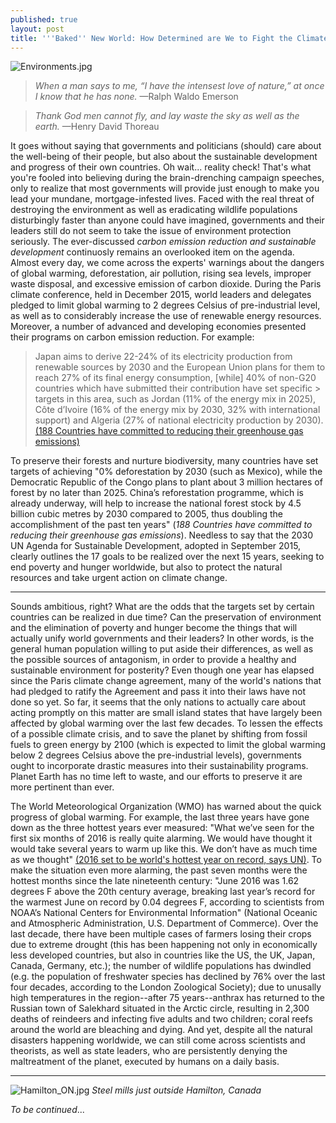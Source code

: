 ```yaml
---
published: true
layout: post
title: '''Baked'' New World: How Determined are We to Fight the Climate Crisis?'
---
```


![Environments.jpg]({{site.baseurl}}/img/Environments.jpg)

> *When a man says to me, “I have the intensest love of nature,” at once I know that he has none.* —Ralph Waldo Emerson

> *Thank God men cannot fly, and lay waste the sky as well as the earth.* —Henry David Thoreau

<span class="versal i9">I</span>t goes without saying that governments and politicians (should) care about the well-being of their people, but also about the sustainable development and progress of their own countries. Oh wait... reality check! That's what you're fooled into believing during the brain-drenching campaign speeches, only to realize that most governments will provide just enough to make you lead your mundane, mortgage-infested lives. Faced with the real threat of destroying the environment as well as eradicating wildlife populations disturbingly faster than anyone could have imagined, governments and their leaders still do not seem to take the issue of environment protection seriously. The ever-discussed *carbon emission reduction and sustainable development* continuosly remains an overlooked item on the agenda. Almost every day, we come across the experts' warnings about the dangers of global warming, deforestation, air pollution, rising sea levels, improper waste disposal, and excessive emission of carbon dioxide. During the Paris climate conference, held in December 2015, world leaders and delegates pledged to limit global warming to 2 degrees Celsius of pre-industrial level, as well as to considerably increase the use of renewable energy resources. Moreover, a number of advanced and developing economies presented their programs on carbon emission reduction. For example:

> Japan aims to derive 22-24% of its electricity production from renewable sources by 2030 
> and the European Union plans for them to reach 27% of its final energy consumption, 
> [while] 40% of non-G20 countries which have submitted their contribution have set specific > targets in this area, such as Jordan (11% of the energy mix in 2025), Côte d’Ivoire (16% 
> of the energy mix by 2030, 32% with international support) and Algeria (27% of national 
> electricity production by 2030). [(188 Countries have committed to reducing their 
> greenhouse gas emissions)](http://www.cop21.gouv.fr/en/185-countries-have-committed-to-reducing-their-greenhouse-gas-emissions/) 

To preserve their forests and nurture biodiversity, many countries have set targets of achieving "0% deforestation by 2030 (such as Mexico), while the Democratic Republic of the Congo plans to plant about 3 million hectares of forest by no later than 2025. China’s reforestation programme, which is already underway, will help to increase the national forest stock by 4.5 billion cubic metres by 2030 compared to 2005, thus doubling the accomplishment of the past ten years" (*188 Countries have committed to reducing their greenhouse gas emissions*). Needless to say that the 2030 UN Agenda for Sustainable Development, adopted in September 2015, clearly outlines the 17 goals to be realized over the next 15 years, seeking to end poverty and hunger worldwide, but also to protect the natural resources and take urgent action on climate change.

*****
Sounds ambitious, right? What are the odds that the targets set by certain countries can be realized in due time? Can the preservation of environment and the elimination of poverty and hunger become the things that will actually unify world governments and their leaders? In other words, is the general human population willing to put aside their differences, as well as the possible sources of antagonism, in order to provide a healthy and sustainable environment for posterity? Even though one year has elapsed since the Paris climate change agreement, many of the world's nations that had pledged to ratify the Agreement and pass it into their laws have not done so yet. So far, it seems that the only nations to actually care about acting promptly on this matter are small island states that have largely been affected by global warming over the last few decades. To lessen the effects of a possible climate crisis, and to save the planet by shifting from fossil fuels to green energy by 2100 (which is expected to limit the global warming below 2 degrees Celsius above the pre-industrial levels), governments ought to incorporate drastic measures into their sustainability programs. Planet Earth has no time left to waste, and our efforts to preserve it are more pertinent than ever.          

The World Meteorological Organization (WMO) has warned about the quick progress of global warming. For example, the last three years have gone down as the three hottest years ever measured: "What we’ve seen for the first six months of 2016 is really quite alarming. We would have thought it would take several years to warm up like this. We don’t have as much time as we thought" [(2016 set to be world's hottest year on record, says UN)](https://www.theguardian.com/environment/2016/jul/21/2016-worlds-hottest-year-on-record-un-wmo). To make the situation even more alarming, the past seven months were the hottest months since the late nineteenth century: "June 2016 was 1.62 degrees F above the 20th century average, breaking last year’s record for the warmest June on record by 0.04 degrees F, according to scientists from NOAA’s National Centers for Environmental Information" (National Oceanic and Atmospheric Administration, U.S. Department of Commerce). Over the last decade, there have been multiple cases of farmers losing their crops due to extreme drought (this has been happening not only in economically less developed countries, but also in countries like the US, the UK, Japan, Canada, Germany, etc.); the number of wildlife populations has dwindled (e.g. the population of freshwater species has declined by 76% over the last four decades, according to the London Zoological Society); due to unusally high temperatures in the region--after 75 years--anthrax has returned to the Russian town of Salekhard situated in the Arctic circle, resulting in 2,300 deaths of reindeers and infecting five adults and two children; coral reefs around the world are bleaching and dying. And yet, despite all the natural disasters happening worldwide, we can still come across scientists and theorists, as well as state leaders, who are persistently denying the maltreatment of the planet, executed by humans on a daily basis. 

*****

![Hamilton_ON.jpg]({{site.baseurl}}/img/Hamilton_ON.jpg)
     *Steel mills just outside Hamilton, Canada*

*To be continued*...
